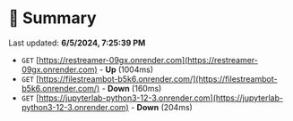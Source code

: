 # 📖 Summary
Last updated: **6/5/2024, 7:25:39 PM**

- `GET` [https://restreamer-09gx.onrender.com](https://restreamer-09gx.onrender.com) - **Up** (1004ms)
- `GET` [https://filestreambot-b5k6.onrender.com/](https://filestreambot-b5k6.onrender.com/) - **Down** (160ms)
- `GET` [https://jupyterlab-python3-12-3.onrender.com](https://jupyterlab-python3-12-3.onrender.com) - **Down** (204ms)
